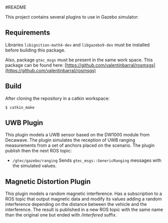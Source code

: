 #README

This project contains several plugins to use in Gazebo simulator:

## Requirements

Libraries ```libignition-math4-dev``` and ```libgazebo9-dev``` must be installed before building this package.

Also, package ```gtec_msgs``` must be present in the same work space. This package can be found here:  [https://github.com/valentinbarral/rosmsgs](https://github.com/valentinbarral/rosmsgs)

## Build

After cloning the repository in a catkin workspace:
```
$ catkin_make
```

## UWB Plugin

This plugin models a UWB sensor based on the DW1000 module from Decawave. The plugin simulates the reception of UWB ranging measurements from a set of anchors placed on the scenario. The plugin publish then the next ROS topic: 

* ```/gtec/gazebo/ranging``` Sends ```gtec_msgs::GenericRanging``` messages with the simulated values.


## Magnetic Distortion Plugin

This plugin models a random magnetic interference. Has a subscription to a ROS topic that output magnetic data and modify its values adding a random interference depending on the distance between the vehicle and the interference. The result is published in a new ROS topic with the same name than the original one but ended with */interfered* suffix. 
